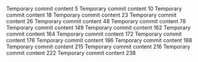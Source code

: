 Temporary commit content 5
Temporary commit content 10
Temporary commit content 18
Temporary commit content 23
Temporary commit content 26
Temporary commit content 48
Temporary commit content 78
Temporary commit content 149
Temporary commit content 162
Temporary commit content 164
Temporary commit content 172
Temporary commit content 176
Temporary commit content 186
Temporary commit content 188
Temporary commit content 215
Temporary commit content 216
Temporary commit content 222
Temporary commit content 238
